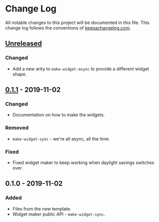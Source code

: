 # Change Log
All notable changes to this project will be documented in this file. This change log follows the conventions of [keepachangelog.com](http://keepachangelog.com/).

## [Unreleased]
### Changed
- Add a new arity to `make-widget-async` to provide a different widget shape.

## [0.1.1] - 2019-11-02
### Changed
- Documentation on how to make the widgets.

### Removed
- `make-widget-sync` - we're all async, all the time.

### Fixed
- Fixed widget maker to keep working when daylight savings switches over.

## 0.1.0 - 2019-11-02
### Added
- Files from the new template.
- Widget maker public API - `make-widget-sync`.

[Unreleased]: https://github.com/your-name/sat/compare/0.1.1...HEAD
[0.1.1]: https://github.com/your-name/sat/compare/0.1.0...0.1.1
